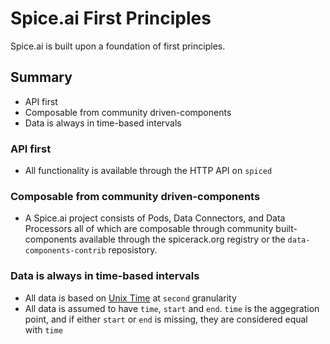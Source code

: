 # Spice.ai First Principles

Spice.ai is built upon a foundation of first principles.

## Summary

- API first
- Composable from community driven-components
- Data is always in time-based intervals

### API first

- All functionality is available through the HTTP API on `spiced`

### Composable from community driven-components

- A Spice.ai project consists of Pods, Data Connectors, and Data Processors all of which are composable through community built-components available through the spicerack.org registry or the `data-components-contrib` reposistory.

### Data is always in time-based intervals

- All data is based on [Unix Time](https://en.wikipedia.org/wiki/Unix_time) at `second` granularity
- All data is assumed to have `time`, `start` and `end`. `time` is the aggegration point, and if either `start` or `end` is missing, they are considered equal with `time`
